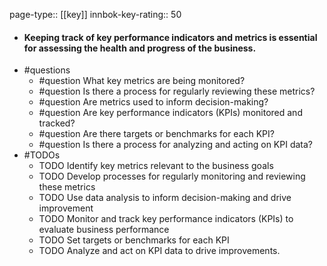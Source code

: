 page-type:: [[key]]
innbok-key-rating:: 50
- #### Keeping track of key performance indicators and metrics is essential for assessing the health and progress of the business.
- #questions
  - #question What key metrics are being monitored?
  - #question Is there a process for regularly reviewing these metrics?
  - #question Are metrics used to inform decision-making?
  - #question Are key performance indicators (KPIs) monitored and tracked?
  - #question Are there targets or benchmarks for each KPI?
  - #question Is there a process for analyzing and acting on KPI data?
- #TODOs
  - TODO Identify key metrics relevant to the business goals
  - TODO  Develop processes for regularly monitoring and reviewing these metrics
  - TODO  Use data analysis to inform decision-making and drive improvement
  - TODO Monitor and track key performance indicators (KPIs) to evaluate business performance
  - TODO  Set targets or benchmarks for each KPI
  - TODO  Analyze and act on KPI data to drive improvements.




